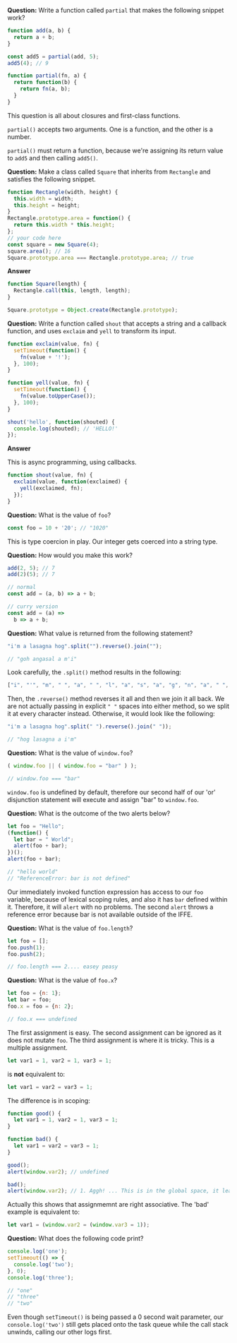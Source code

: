 
**Question:** Write a function called `partial` that makes the following snippet work?

```javascript
function add(a, b) {
  return a + b;
}

const add5 = partial(add, 5);
add5(4); // 9

function partial(fn, a) {
  return function(b) {
    return fn(a, b);
  }
}
```

This question is all about closures and first-class functions.

`partial()` accepts two arguments. One is a function, and the other is a number.

`partial()` must return a function, because we're assigning its return value to `add5` and then calling `add5()`.

**Question:** Make a class called `Square` that inherits from `Rectangle` and satisfies the following snippet.

```javascript
function Rectangle(width, height) {
  this.width = width;
  this.height = height;
}
Rectangle.prototype.area = function() {
  return this.width * this.height;
};
// your code here
const square = new Square(4);
square.area(); // 16
Square.prototype.area === Rectangle.prototype.area; // true
```

**Answer**
```javascript
function Square(length) {
  Rectangle.call(this, length, length);
}

Square.prototype = Object.create(Rectangle.prototype);
```

**Question:** Write a function called `shout` that accepts a string and a callback function, and uses `exclaim` and `yell` to transform its input.

```javascript
function exclaim(value, fn) {
  setTimeout(function() {
    fn(value + '!');
  }, 100);
}

function yell(value, fn) {
  setTimeout(function() {
    fn(value.toUpperCase());
  }, 100);
}

shout('hello', function(shouted) {
  console.log(shouted); // 'HELLO!'
});
```

**Answer**

This is async programming, using callbacks.

```javascript
function shout(value, fn) {
  exclaim(value, function(exclaimed) {
    yell(exclaimed, fn);
  });
}
```

**Question:** What is the value of `foo`?

```javascript
const foo = 10 + '20'; // "1020"
```

This is type coercion in play. Our integer gets coerced into a string type.

**Question:** How would you make this work?

```javascript
add(2, 5); // 7
add(2)(5); // 7

// normal
const add = (a, b) => a + b;

// curry version
const add = (a) =>
  b => a + b;
```

**Question:** What value is returned from the following statement?

```javascript
"i'm a lasagna hog".split("").reverse().join("");

// "goh angasal a m'i"
```

Look carefully, the `.split()` method results in the following:

```javascript
["i", "'", "m", " ", "a", " ", "l", "a", "s", "a", "g", "n", "a", " ", "h", "o", "g"]
```

Then, the `.reverse()` method reverses it all and then we join it all back. We are not actually passing in explicit `" "` spaces into either method, so we split it at every character instead. Otherwise, it would look like the following:

```javascript
"i'm a lasagna hog".split(" ").reverse().join(" "));

// "hog lasagna a i'm"
```

**Question:** What is the value of `window.foo`?

```javascript
( window.foo || ( window.foo = "bar" ) );

// window.foo === "bar"
```

`window.foo` is undefined by default, therefore our second half of our 'or' disjunction statement will execute and assign "bar" to `window.foo`.

**Question:** What is the outcome of the two alerts below?

```javascript
let foo = "Hello";
(function() {
  let bar = " World";
  alert(foo + bar);
})();
alert(foo + bar);

// "hello world"
// "ReferenceError: bar is not defined"
```

Our immediately invoked function expression has access to our `foo` variable, because of lexical scoping rules, and also it has `bar` defined within it. Therefore, it will `alert` with no problems. The second `alert` throws a reference error because bar is not available outside of the IFFE.

**Question:** What is the value of `foo.length`?

```javascript
let foo = [];
foo.push(1);
foo.push(2);

// foo.length === 2.... easey peasy
```

**Question:** What is the value of `foo.x`?

```javascript
let foo = {n: 1};
let bar = foo;
foo.x = foo = {n: 2};

// foo.x === undefined
```

The first assignment is easy. The second assignment can be ignored as it does not mutate `foo`. The third assignment is where it is tricky. This is a multiple assignment.

```javascript
let var1 = 1, var2 = 1, var3 = 1;
```

is **not** equivalent to:

```javascript
let var1 = var2 = var3 = 1;
```

The difference is in scoping:

```javascript
function good() {
  let var1 = 1, var2 = 1, var3 = 1;
}

function bad() {
  let var1 = var2 = var3 = 1;
}

good();
alert(window.var2); // undefined

bad();
alert(window.var2); // 1. Aggh! ... This is in the global space, it leaked.
```

Actually this shows that assignmemnt are right associative. The 'bad' example is equivalent to:

```javascript
let var1 = (window.var2 = (window.var3 = 1));
```

**Question:** What does the following code print?

```javascript
console.log('one');
setTimeout(() => {
  console.log('two');
}, 0);
console.log('three');

// "one"
// "three"
// "two"
```

Even though `setTimeout()` is being passed a 0 second wait parameter, our `console.log('two')` still gets placed onto the task queue while the call stack unwinds, calling our other logs first.


